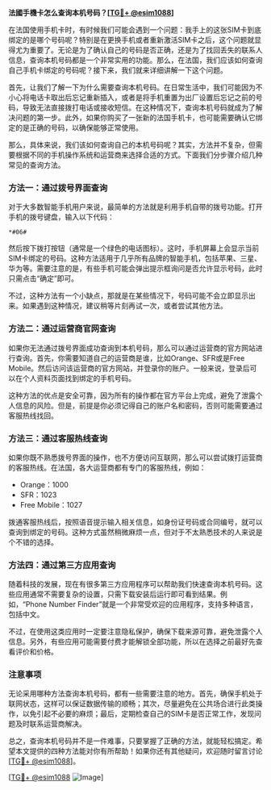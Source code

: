 **法國手機卡怎么查询本机号码？[[TG💪+ @esim1088](https://t.me/s/esim1088)]**

在法国使用手机卡时，有时候我们可能会遇到一个问题：我手上的这张SIM卡到底绑定的是哪个号码呢？特别是在更换手机或者重新激活SIM卡之后，这个问题就显得尤为重要了。无论是为了确认自己的号码是否正确，还是为了找回丢失的联系人信息，查询本机号码都是一个非常实用的功能。那么，在法国，我们应该如何查询自己手机卡绑定的号码呢？接下来，我们就来详细讲解一下这个问题。

首先，让我们了解一下为什么需要查询本机号码。在日常生活中，我们可能因为不小心将电话卡取出后忘记重新插入，或者是将手机重置为出厂设置后忘记之前的号码，导致无法直接拨打电话或接收短信。在这种情况下，查询本机号码就成为了解决问题的第一步。此外，如果你购买了一张新的法国手机卡，也可能需要确认它绑定的是正确的号码，以确保能够正常使用。

那么，具体来说，我们该如何查询自己的本机号码呢？其实，方法并不复杂，但需要根据不同的手机操作系统和运营商来选择合适的方式。下面我们分步骤介绍几种常见的查询方法。

### 方法一：通过拨号界面查询

对于大多数智能手机用户来说，最简单的方法就是利用手机自带的拨号功能。打开手机的拨号键盘，输入以下代码：

```
*#06#
```

然后按下拨打按钮（通常是一个绿色的电话图标）。这时，手机屏幕上会显示当前SIM卡绑定的号码。这种方法适用于几乎所有品牌的智能手机，包括苹果、三星、华为等。需要注意的是，有些手机可能会弹出提示框询问是否允许显示号码，此时只需点击“确定”即可。

不过，这种方法有一个小缺点，那就是在某些情况下，号码可能不会立即显示出来。如果遇到这种情况，建议稍等片刻再试一次，或者尝试其他方法。

### 方法二：通过运营商官网查询

如果你无法通过拨号界面成功查询到本机号码，那么可以通过运营商的官方网站进行查询。首先，你需要知道自己的运营商是谁，比如Orange、SFR或是Free Mobile。然后访问该运营商的官方网站，并登录你的账户。一般来说，登录后可以在个人资料页面找到绑定的手机号码。

这种方法的优点是安全可靠，因为所有的操作都在官方平台上完成，避免了泄露个人信息的风险。但是，前提是你必须记得自己的账户名和密码，否则可能需要通过客服热线找回。

### 方法三：通过客服热线查询

如果你既不熟悉拨号界面的操作，也不方便访问互联网，那么可以尝试拨打运营商的客服热线。在法国，各大运营商都有专门的客服热线，例如：

- Orange：1000
- SFR：1023
- Free Mobile：1027

拨通客服热线后，按照语音提示输入相关信息，如身份证号码或合同编号，就可以查询到绑定的号码。这种方式虽然稍微麻烦一点，但对于不太熟悉技术的人来说是个不错的选择。

### 方法四：通过第三方应用查询

随着科技的发展，现在有很多第三方应用程序可以帮助我们快速查询本机号码。这些应用通常不需要复杂的设置，只需下载安装后运行即可看到结果。例如，“Phone Number Finder”就是一个非常受欢迎的应用程序，支持多种语言，包括中文。

不过，在使用这类应用时一定要注意隐私保护，确保下载来源可靠，避免泄露个人信息。另外，有些应用可能需要付费才能解锁全部功能，所以在选择之前最好先查看评价和价格。

### 注意事项

无论采用哪种方法查询本机号码，都有一些需要注意的地方。首先，确保手机处于联网状态，这样可以保证数据传输的顺畅；其次，尽量避免在公共场合进行此类操作，以免引起不必要的麻烦；最后，定期检查自己的SIM卡是否正常工作，发现问题及时联系运营商解决。

总之，查询本机号码并不是一件难事，只要掌握了正确的方法，就能轻松搞定。希望本文提供的四种方法能对你有所帮助！如果你还有其他疑问，欢迎随时留言讨论[[TG💪+ @esim1088](https://t.me/s/esim1088)]。

[[TG💪+ @esim1088](https://t.me/s/esim1088) ![Image](https://i.postimg.cc/4NQfJmqS/Snipaste-2025-05-13-00-14-12.png)]